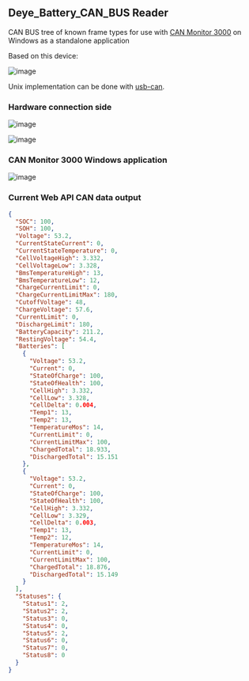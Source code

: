 ## Deye_Battery_CAN_BUS Reader

CAN BUS tree of known frame types for use with [CAN Monitor 3000](https://github.com/tixiv/CAN-Monitor-qt) on Windows as a standalone application

Based on this device:

![image](https://github.com/Psynosaur/Deye_Battery_CAN_BUS/assets/26934113/04c1c34b-6d6d-4141-acb8-f41646d75c32)

Unix implementation can be done with [usb-can](https://github.com/kobolt/usb-can).

### Hardware connection side 
![image](https://github.com/Psynosaur/Deye_Battery_CAN_BUS/assets/26934113/e02b6207-d4ea-4d4d-a50a-e3e462aa1385)

![image](https://github.com/Psynosaur/Deye_Battery_CAN_BUS/assets/26934113/86d262d1-b2b0-4e49-8af9-236f0f778b98)

### CAN Monitor 3000 Windows application

![image](https://github.com/Psynosaur/Deye_Battery_CAN_BUS/assets/26934113/fcef5139-bc05-49d1-b6c4-5e910b7498f6)


### Current Web API CAN data output
```JSON
{
  "SOC": 100,
  "SOH": 100,
  "Voltage": 53.2,
  "CurrentStateCurrent": 0,
  "CurrentStateTemperature": 0,
  "CellVoltageHigh": 3.332,
  "CellVoltageLow": 3.328,
  "BmsTemperatureHigh": 13,
  "BmsTemperatureLow": 12,
  "ChargeCurrentLimit": 0,
  "ChargeCurrentLimitMax": 180,
  "CutoffVoltage": 48,
  "ChargeVoltage": 57.6,
  "CurrentLimit": 0,
  "DischargeLimit": 180,
  "BatteryCapacity": 211.2,
  "RestingVoltage": 54.4,
  "Batteries": [
    {
      "Voltage": 53.2,
      "Current": 0,
      "StateOfCharge": 100,
      "StateOfHealth": 100,
      "CellHigh": 3.332,
      "CellLow": 3.328,
      "CellDelta": 0.004,
      "Temp1": 13,
      "Temp2": 13,
      "TemperatureMos": 14,
      "CurrentLimit": 0,
      "CurrentLimitMax": 100,
      "ChargedTotal": 18.933,
      "DischargedTotal": 15.151
    },
    {
      "Voltage": 53.2,
      "Current": 0,
      "StateOfCharge": 100,
      "StateOfHealth": 100,
      "CellHigh": 3.332,
      "CellLow": 3.329,
      "CellDelta": 0.003,
      "Temp1": 13,
      "Temp2": 12,
      "TemperatureMos": 14,
      "CurrentLimit": 0,
      "CurrentLimitMax": 100,
      "ChargedTotal": 18.876,
      "DischargedTotal": 15.149
    }
  ],
  "Statuses": {
    "Status1": 2,
    "Status2": 2,
    "Status3": 0,
    "Status4": 0,
    "Status5": 2,
    "Status6": 0,
    "Status7": 0,
    "Status8": 0
  }
}
```
	

